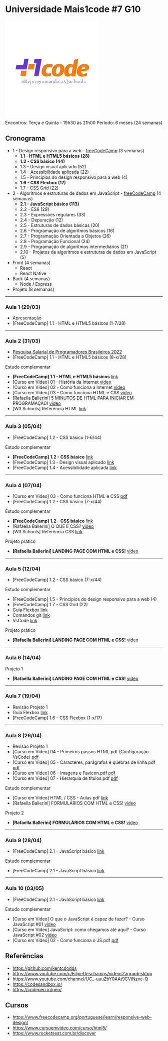# Universidade Mais1code #7 G10

[<img alt="Mais1Code" width="300px" src="logo.png" />](https://mais1code.com.br/)

Encontros: Terça e Quinta - 19h30 às 21h00
Período: 6 meses (24 semanas)

## Cronograma

- 1 - Design responsivo para a web - [freeCodeCamp](https://www.freecodecamp.org/portuguese/learn/responsive-web-design/) (3 semanas)
  - <b>1.1 - HTML e HTML5 básicos (28)</b>
  - <b>1.2 - CSS básico (44)</b>
  - 1.3 - Design visual aplicado (52)
  - 1.4 -  Acessibilidade aplicada (22)
  - 1.5 - Princípios do design responsivo para a web (4)
  - <b>1.6 - CSS Flexbox (17)</b>
  - 1.7 - CSS Grid (22)
- 2 - Algoritmos e estruturas de dados em JavaScript - [freeCodeCamp](https://www.freecodecamp.org/portuguese/learn/javascript-algorithms-and-data-structures/) (4 semanas)
  - <b>2.1 - JavaScript básico (113)</b>
  - 2.2 - ES6 (29)
  - 2.3 - Expressões regulares (33)
  - 2.4 - Depuração (12)
  - 2.5 - Estruturas de dados básicas (20)
  - 2.6 - Programação de algoritmos básicos (16)
  - 2.7 - Programação Orientada a Objetos (26)
  - 2.8 - Programação Funcional (24)
  - 2.9 - Programação de algoritmos intermediários (21)
  - 2.10 - Projetos de algoritmos e estruturas de dados em JavaScript (5)
- Front (4 semanas)
  - React
  - React Native
- Back (4 semanas)
  - Node / Express
- Projeto (8 semanas)

---

### Aula 1 (29/03)

- Apresentação
- [FreeCodeCamp] 1.1 - HTML e HTML5 básicos (1-7/28)

---
### Aula 2 (31/03)

- [Pesquisa Salarial de Programadores Brasileiros 2022](https://pesquisa.codigofonte.com.br/2022)
- [FreeCodeCamp] 1.1 - HTML e HTML5 básicos (8-x/28)

Estudo complementar
-  <b>[FreeCodeCamp] 1.1 - HTML e HTML5 básicos</b> [link](https://www.freecodecamp.org/portuguese/learn/responsive-web-design/#basic-html-and-html5)
-  [Curso em Video] 01 - História da Internet [video](https://youtu.be/rsFCVjr5yxc) 
-   [Curso em Video] 02 - Como funciona a Internet [video](https://youtu.be/NSmapCNcSyI)
-  [Curso em Video] 03 - Como funciona HTML e CSS [video](https://youtu.be/LMfeZ6XD0No)
-  [Rafaella Ballerini] 5 MINUTOS DE HTML PARA INICIAR EM PROGRAMAÇÃO! [video](https://www.youtube.com/watch?v=3oSIqIqzN3M)
-  [W3 Schools] Referência HTML [link](https://www.w3schools.com/html/default.asp)

---
### Aula 3 (05/04)

- [FreeCodeCamp] 1.2 - CSS básico (1-6/44)

Estudo complementar
- <b>[FreeCodeCamp] 1.2 - CSS básico</b> [link](https://www.freecodecamp.org/portuguese/learn/responsive-web-design/#basic-html-and-html5)
- [FreeCodeCamp] 1.3 - Design visual aplicado [link](https://www.freecodecamp.org/portuguese/learn/responsive-web-design/#basic-html-and-html5)
- [FreeCodeCamp] 1.4 - Acessibilidade aplicada [link](https://www.freecodecamp.org/portuguese/learn/responsive-web-design/#basic-html-and-html5)

---
### Aula 4 (07/04)

- [Curso em Video] 03 - Como funciona HTML e CSS [pdf](https://github.com/gustavoguanabara/html-css/blob/master/aulas-pdf/03%20-%20Como%20funciona%20HTML%20e%20CSS.pdf)
- [FreeCodeCamp] 1.2 - CSS básico (7-x/44)

Estudo complementar
- <b>[FreeCodeCamp] 1.2 - CSS básico</b> [link](https://www.freecodecamp.org/portuguese/learn/responsive-web-design/#basic-html-and-html5)
- [Rafaella Ballerini] O QUE É CSS? [video](https://youtu.be/LWU2OR19ZG4)
- [W3 Schools] Referência CSS [link](https://www.w3schools.com/css/default.asp)

Projeto prático
- <b>[Rafaella Ballerini] LANDING PAGE COM HTML e CSS!</b> [video](https://youtu.be/llF6vD-RljE)


---
### Aula 5 (12/04)

- [FreeCodeCamp] 1.2 - CSS básico (7-x/44)

Estudo complementar
- [FreeCodeCamp] 1.5 - Princípios do design responsivo para a web (4)
- [FreeCodeCamp] 1.7 - CSS Grid (22)
- Guia Flexbox [link](https://css--tricks-com.translate.goog/snippets/css/a-guide-to-flexbox/?_x_tr_sl=en&_x_tr_tl=pt&_x_tr_hl=pt-BR&_x_tr_pto=wapp)
-  Comandos git [link](https://terminalroot.com.br/git/)
- VsCode [link](https://code.visualstudio.com/Download)

Projeto prático
- <b>[Rafaella Ballerini] LANDING PAGE COM HTML e CSS!</b> [video](https://youtu.be/llF6vD-RljE)

---
### Aula 6 (14/04)

Projeto 1

- <b>[Rafaella Ballerini] LANDING PAGE COM HTML e CSS!</b> [video](https://youtu.be/llF6vD-RljE)

---
### Aula 7 (19/04)

- Revisão Projeto 1
- Guia Flexbox [link](https://www.alura.com.br/artigos/css-guia-do-flexbox)
- [FreeCodeCamp] 1.6 - CSS Flexbox (1-x/17)

---

### Aula 8 (26/04)

- Revisão Projeto 1
- [Curso em Video] 04 - Primeiros passos HTML.pdf (Configuração VsCode) [pdf](https://github.com/gustavoguanabara/html-css/blob/master/aulas-pdf/04%20-%20Primeiros%20passos%20HTML.pdf)
- [Curso em Video] 05 - Caracteres, parágrafos e quebras de linha.pdf [pdf](https://github.com/gustavoguanabara/html-css/blob/master/aulas-pdf/05%20-%20Caracteres%2C%20par%C3%A1grafos%20e%20quebras%20de%20linha.pdf)
- [Curso em Video] 06 - Imagens e Favicon.pdf [pdf](https://github.com/gustavoguanabara/html-css/blob/master/aulas-pdf/06%20-%20Imagens%20e%20Favicon.pdf)
- [Curso em Video] 07 - Hierarquia de títulos.pdf [pdf](https://github.com/gustavoguanabara/html-css/blob/master/aulas-pdf/05%20-%20Caracteres%2C%20par%C3%A1grafos%20e%20quebras%20de%20linha.pdf)

Estudo complementar

- [Curso em Video] HTML / CSS - Aulas pdf [link](https://github.com/gustavoguanabara/html-css/tree/master/aulas-pdf)
- [Rafaella Ballerini] FORMULÁRIOS COM HTML e CSS! [video](https://www.youtube.com/watch?v=wwqOJ2o84S4)

Projeto 2

- <b>[Rafaella Ballerini] FORMULÁRIOS COM HTML e CSS!</b> [video](https://www.youtube.com/watch?v=wwqOJ2o84S4)

---
### Aula 9 (28/04)

- [FreeCodeCamp] 2.1 - JavaScript básico [link](https://www.freecodecamp.org/learn/javascript-algorithms-and-data-structures/)

Estudo complementar
- [FreeCodeCamp] 2.1 - JavaScript básico [link](https://www.freecodecamp.org/learn/javascript-algorithms-and-data-structures/)

---

### Aula 10 (03/05)

- [FreeCodeCamp] 2.1 - JavaScript básico [link](https://www.freecodecamp.org/learn/javascript-algorithms-and-data-structures/)

Estudo complementar
- [Curso em Video] O que o JavaScript é capaz de fazer? - Curso JavaScript #01 [video](https://www.youtube.com/watch?v=Ptbk2af68e8&ab_channel=CursoemV%C3%ADdeo)
- [Curso em Video] JavaScript: como chegamos até aqui? - Curso JavaScript #02 [video](https://www.youtube.com/watch?v=rUTKomc2gG8&list=PLHz_AreHm4dlsK3Nr9GVvXCbpQyHQl1o1&index=5&ab_channel=CursoemV%C3%ADdeo)
- [Curso em Video] 02 - Como funciona o JS.pdf [pdf](https://github.com/gustavoguanabara/javascript/blob/master/aulas-pdf/02%20-%20Como%20funciona%20o%20JS.pdf)

## Referências

- https://github.com/kentcdodds
- https://www.youtube.com/c/FilipeDeschamps/videos?app=desktop
- https://www.youtube.com/channel/UC_-uuuZbY0AAt9CViNzvc-Q
- https://codesandbox.io/
- https://codepen.io/pen/

## Cursos
- https://www.freecodecamp.org/portuguese/learn/responsive-web-design/
- https://www.cursoemvideo.com/curso/html5/
- https://www.rocketseat.com.br/discover